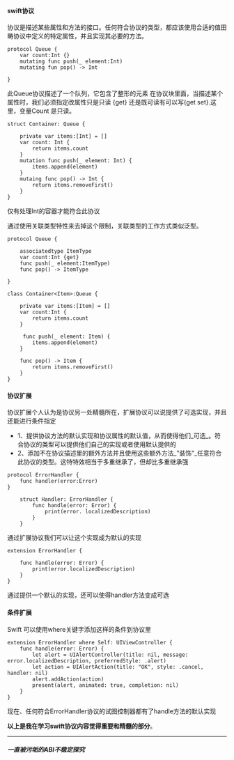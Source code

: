 #### swift协议
协议是描述某些属性和方法的接口。任何符合协议的类型，都应该使用合适的值田畴协议中定义的特定属性，并且实现其必要的方法。

```
protocol Queue {
	var count:Int {}
	mutating func push(_ element:Int)
	mutating fun pop() -> Int

}

```

此Queue协议描述了一个队列，它包含了整形的元素
在协议块里面，当描述某个属性时，我们必须指定改属性只是只读 {get} 还是既可读有可以写{get set}.这里，变量Count 是只读。

```
struct Container: Queue {

	private var items:[Int] = []
	var count: Int {
		return items.count
	}
	mutation func push(_ element: Int) {
	 	items.append(element)
	}
	mutaing func pop() -> Int {
		return items.removeFirst()
	}
}
```

仅有处理Int的容器才能符合此协议

通过使用关联类型特性来去掉这个限制，关联类型的工作方式类似泛型。

```
protocol Queue {

	associatedtype ItemType
	var count:Int {get}
	func push(_ element:ItemType)
	func pop() -> ItemType
	
}
```

```
class Container<Item>:Queue {

	private var items:[Item] = []
	var count:Int {
		return items.count
	}
	
	 func push(_ element: Item) {
        items.append(element)
    }

    func pop() -> Item {
        return items.removeFirst()
    }
}

```

#### 协议扩展
协议扩展个人认为是协议另一处精髓所在，扩展协议可以说提供了可选实现，并且还能进行条件指定

* 1、提供协议方法的默认实现和协议属性的默认值，从而使得他们_可选_。符合协议的类型可以提供他们自己的实现或者使用默认提供的
* 2、添加不在协议描述里的额外方法并且使用这些额外方法_"装饰"_任意符合此协议的类型。这特特效相当于多重继承了，但却比多重继承强


```
protocol ErrorHandler {
	func handler(error:Error)
}
```

```
 	struct Handler: ErrorHandler {
 		func handle(error: Error) {
 			print(error. localizedDescription)
 		}
 	}
```

通过扩展协议我们可以让这个实现成为默认的实现

```
extension ErrorHandler {

	func handle(error: Error) {
        print(error.localizedDescription)
    }
}
```

通过提供一个默认的实现，还可以使得handler方法变成可选

#### 条件扩展
Swift 可以使用where关键字添加这样的条件到协议里

```
extension ErrorHandler where Self: UIViewController {  
    func handle(error: Error) {
        let alert = UIAlertController(title: nil, message: error.localizedDescription, preferredStyle: .alert)
        let action = UIAlertAction(title: "OK", style: .cancel, handler: nil)
        alert.addAction(action)
        present(alert, animated: true, completion: nil)
    }
}
```
现在、任何符合ErrorHandler协议的试图控制器都有了handle方法的默认实现


__以上是我在学习swift协议内容觉得重要和精髓的部分__。

___

#####  一直被污垢的ABI不稳定探究

